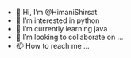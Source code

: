 - 👋 Hi, I’m @HimaniShirsat
- 👀 I’m interested in  python
- 🌱 I’m currently learning java
- 💞️ I’m looking to collaborate on ...
- 📫 How to reach me ...

<!---
HimaniShirsat/HimaniShirsat is a ✨ special ✨ repository because its `README.md` (this file) appears on your GitHub profile.
You can click the Preview link to take a look at your changes.
--->
